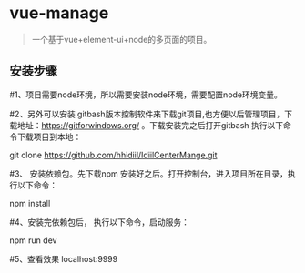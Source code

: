 # vue-manage

> 一个基于vue+element-ui+node的多页面的项目。

## 安装步骤

#1、项目需要node环境，所以需要安装node环境，需要配置node环境变量。

#2、另外可以安装 gitbash版本控制软件来下载git项目,也方便以后管理项目，下载地址：https://gitforwindows.org/ 。下载安装完之后打开gitbash 执行以下命令下载项目到本地：

git clone https://github.com/hhidiil/IdiilCenterMange.git

#3、 安装依赖包。先下载npm 安装好之后。打开控制台，进入项目所在目录，执行以下命令：

npm install

#4、安装完依赖包后， 执行以下命令，启动服务：

npm run dev

#5、查看效果
localhost:9999
